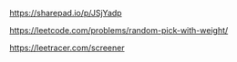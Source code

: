 

https://sharepad.io/p/JSjYadp

https://leetcode.com/problems/random-pick-with-weight/

https://leetracer.com/screener

